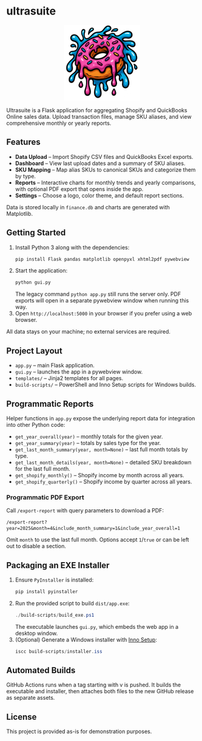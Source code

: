 # ultrasuite

<p align="center">
  <img src="static/ultrasuite-logo.png" alt="ultrasuite logo" width="200">
</p>

Ultrasuite is a Flask application for aggregating Shopify and QuickBooks Online sales data. Upload transaction files, manage SKU aliases, and view comprehensive monthly or yearly reports.

## Features

- **Data Upload** – Import Shopify CSV files and QuickBooks Excel exports.
- **Dashboard** – View last upload dates and a summary of SKU aliases.
- **SKU Mapping** – Map alias SKUs to canonical SKUs and categorize them by type.
- **Reports** – Interactive charts for monthly trends and yearly comparisons, with optional PDF export that opens inside the app.
- **Settings** – Choose a logo, color theme, and default report sections.

Data is stored locally in `finance.db` and charts are generated with Matplotlib.

## Getting Started

1. Install Python 3 along with the dependencies:
   ```bash
   pip install Flask pandas matplotlib openpyxl xhtml2pdf pywebview
   ```
2. Start the application:
   ```bash
   python gui.py
   ```
   The legacy command `python app.py` still runs the server only.
   PDF exports will open in a separate pywebview window when running this way.
3. Open `http://localhost:5000` in your browser if you prefer using a web browser.

All data stays on your machine; no external services are required.

## Project Layout

- `app.py` – main Flask application.
- `gui.py` – launches the app in a pywebview window.
- `templates/` – Jinja2 templates for all pages.
- `build-scripts/` – PowerShell and Inno Setup scripts for Windows builds.

## Programmatic Reports

Helper functions in `app.py` expose the underlying report data for integration into other Python code:

- `get_year_overall(year)` – monthly totals for the given year.
- `get_year_summary(year)` – totals by sales type for the year.
- `get_last_month_summary(year, month=None)` – last full month totals by type.
- `get_last_month_details(year, month=None)` – detailed SKU breakdown for the last full month.
- `get_shopify_monthly()` – Shopify income by month across all years.
- `get_shopify_quarterly()` – Shopify income by quarter across all years.

### Programmatic PDF Export

Call `/export-report` with query parameters to download a PDF:

```
/export-report?year=2025&month=4&include_month_summary=1&include_year_overall=1
```

Omit `month` to use the last full month. Options accept `1`/`true` or can be left out to disable a section.

## Packaging an EXE Installer

1. Ensure `PyInstaller` is installed:
   ```bash
   pip install pyinstaller
   ```
2. Run the provided script to build `dist/app.exe`:
   ```powershell
   ./build-scripts/build_exe.ps1
   ```
   The executable launches `gui.py`, which embeds the web app in a desktop window.
3. (Optional) Generate a Windows installer with [Inno Setup](https://jrsoftware.org/isinfo.php):
   ```powershell
   iscc build-scripts/installer.iss
   ```



## Automated Builds

GitHub Actions runs when a tag starting with v is pushed. It builds the executable and installer, then attaches both files to the new GitHub release as separate assets.

## License

This project is provided as-is for demonstration purposes.
